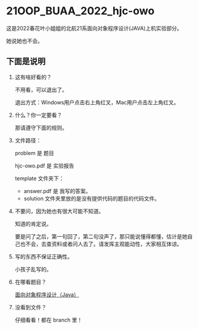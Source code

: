 # 21OOP_BUAA_2022_hjc-owo

这是2022春花叶小姐姐的北航21系面向对象程序设计(JAVA)上机实验部分。

她说她也不会。



## 下面是说明

1. 这有啥好看的？

   不用看，可以退出了。

   退出方式：Windows用户点击右上角红叉，Mac用户点击左上角红叉。

2. 什么？你一定要看？

   那请遵守下面的规则。

3. 文件路径：

   problem 是 题目

   hjc-owo.pdf 是 实验报告

   template 文件夹下：

   - answer.pdf 是 我写的答案。
   - solution 文件夹里放的是没有提供代码的题目的代码文件。

3. 不要问，因为她也有很大可能不知道。

   知道的肯定说。

   要是问了之后，第一句回了，第二句没声了，那只能说懂得都懂，估计是她自己也不会，去查资料或者问人去了。请发挥主观能动性，大家相互体谅。

4. 写的东西不保证正确性。

   小孩子乱写的。

5. 在哪看题目？

   [面向对象程序设计（Java）](https://super-buaa-2021.github.io/Java-HomeWork/)

6. 没看到文件？

   仔细看看！都在 branch 里！